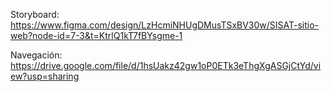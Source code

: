 Storyboard: https://www.figma.com/design/LzHcmiNHUgDMusTSxBV30w/SISAT-sitio-web?node-id=7-3&t=KtrlQ1kT7fBYsgme-1

Navegación: https://drive.google.com/file/d/1hsUakz42gw1oP0ETk3eThgXgASGjCtYd/view?usp=sharing

